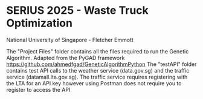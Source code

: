 # SERIUS 2025 - Waste Truck Optimization
National University of Singapore - Fletcher Emmott

The "Project Files" folder contains all the files required to run the Genetic Algorithm. Adapted from the PyGAD framework https://github.com/ahmedfgad/GeneticAlgorithmPython
The "testAPI" folder contains test API calls to the weather service (data.gov.sg) and the traffic service (datamall.lta.gov.sg). The traffic service requires registering with the LTA for an API key however using Postman does not require you to register to access the API
